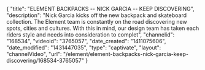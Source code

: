 {
    "title": "ELEMENT BACKPACKS -- NICK GARCIA -- KEEP DISCOVERING",
    "description": "Nick Garcia kicks off the new backpack and skateboard collection. The Element team is constantly on the road discovering new spots, cities and cultures. With this in mind, our design team has taken each riders style and needs into consideration to complet",
    "channelid": "168534",
    "videoid": "3765057",
    "date_created": "1411075606",
    "date_modified": "1431447035",
    "type": "captivate",
    "layout": "channelVideo",
    "url": "\/element\/element-backpacks-nick-garcia-keep-discovering\/168534-3765057"
}